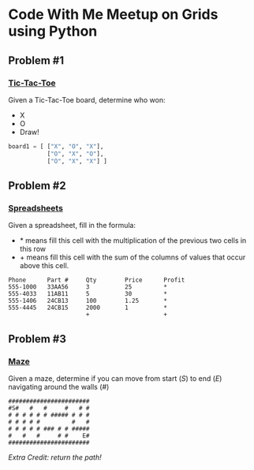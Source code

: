 # Code With Me Meetup on Grids using Python

## Problem #1

### [Tic-Tac-Toe](https://github.com/areddish/python_grids/tic-tac-toe)

Given a Tic-Tac-Toe board, determine who won:

- X
- O
- Draw!

```Python
board1 = [ ["X", "O", "X"],
           ["O", "X", "O"],
           ["O", "X", "X"] ]
```

## Problem #2

### [Spreadsheets](https://github.com/areddish/python_grids/spreadsheet)

Given a spreadsheet, fill in the formula:

- \* means fill this cell with the multiplication of the previous two cells in this row
- \+ means fill this cell with the sum of the columns of values that occur above this cell.

```Text
Phone      Part #     Qty        Price      Profit
555-1000   33AA56     3          25         *
555-4033   11AB11     5          30         *
555-1406   24CB13     100        1.25       *
555-4445   24CB15     2000       1          *
                      +                     +
```

## Problem #3

### [Maze](https://github.com/areddish/python_grids/maze)

Given a maze, determine if you can move from start (_S_) to end (_E_) navigating around the walls (_#_)

```Text
#######################
#S#   #   #     #   # #
# # # # # # ##### # # #
# # # # #         #   #
# # # # # ### # # #####
#   #   #     # #    E#
#######################
```

_Extra Credit: return the path!_
